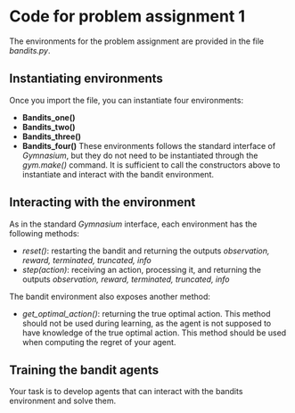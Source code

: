 # Code for problem assignment 1

The environments for the problem assignment are provided in the file *bandits.py*. 

## Instantiating environments
Once you import the file, you can instantiate four environments:
- **Bandits_one()**
- **Bandits_two()**
- **Bandits_three()**
- **Bandits_four()**
These environments follows the standard interface of *Gymnasium*, but they do not need to be instantiated through the *gym.make()* command. It is sufficient to call the constructors above to instantiate and interact with the bandit environment.

## Interacting with the environment
As in the standard *Gymnasium* interface, each environment has the following methods:
- *reset()*: restarting the bandit and returning the outputs *observation, reward, terminated, truncated, info*
- *step(action)*: receiving an action, processing it, and returning the outputs *observation, reward, terminated, truncated, info*

The bandit environment also exposes another method:
- *get_optimal_action()*: returning the true optimal action. This method should not be used during learning, as the agent is not supposed to have knowledge of the true optimal action. This method should be used when computing the regret of your agent.

## Training the bandit agents
Your task is to develop agents that can interact with the bandits environment and solve them.
